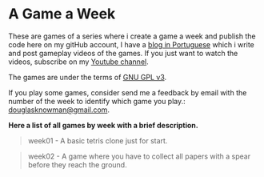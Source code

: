 # A Game a Week
These are games of a series where i create a game a week and publish the code here
on my gitHub account, I have a [blog in Portuguese](http://www.douglasknowman.blogspot.com)
which i write and post gameplay videos of the games. If you just want to
watch the videos, subscribe on my [Youtube channel](https://www.youtube.com/user/srDouglasSilva).

The games are under the terms of [GNU GPL v3](http://www.gnu.org/licenses/gpl-3.0.en.html).

If you play some games, consider send me a feedback by email with the number of the week
to identify which game you play.: [douglasknowman@gmail.com](mailto:douglasknowman@gmail.com).

__Here a list of all games by week with a brief description.__

>week01 - A basic tetris clone just for start.

>week02 - A game where you have to collect all papers with a spear before they reach the ground.

